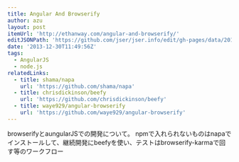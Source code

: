 ```yaml
---
title: Angular And Browserify
author: azu
layout: post
itemUrl: 'http://ethanway.com/angular-and-browserify/'
editJSONPath: 'https://github.com/jser/jser.info/edit/gh-pages/data/2013/12/index.json'
date: '2013-12-30T11:49:56Z'
tags:
  - AngularJS
  - node.js
relatedLinks:
  - title: shama/napa
    url: 'https://github.com/shama/napa'
  - title: chrisdickinson/beefy
    url: 'https://github.com/chrisdickinson/beefy'
  - title: waye929/angular-browserify
    url: 'https://github.com/waye929/angular-browserify'
---
```

browserifyとaungularJSでの開発について。 npmで入れられないものはnapaでインストールして、継続開発にbeefyを使い、テストはbrowserify-karmaで回す等のワークフロー
